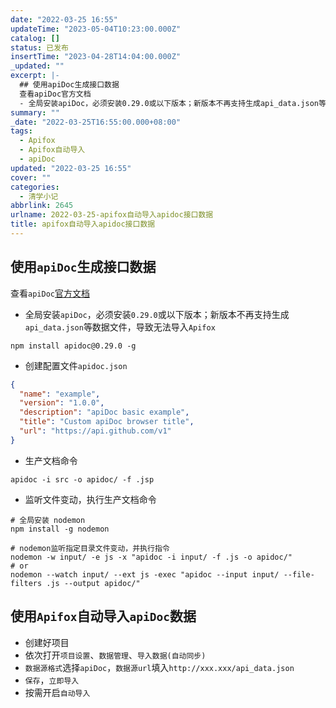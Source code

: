 ```yaml
---
date: "2022-03-25 16:55"
updateTime: "2023-05-04T10:23:00.000Z"
catalog: []
status: 已发布
insertTime: "2023-04-28T14:04:00.000Z"
_updated: ""
excerpt: |-
  ## 使用apiDoc生成接口数据
  查看apiDoc官方文档
  - 全局安装apiDoc，必须安装0.29.0或以下版本；新版本不再支持生成api_data.json等数据文件，导致无法导入Apifox
summary: ""
_date: "2022-03-25T16:55:00.000+08:00"
tags:
  - Apifox
  - Apifox自动导入
  - apiDoc
updated: "2022-03-25 16:55"
cover: ""
categories:
  - 清学小记
abbrlink: 2645
urlname: 2022-03-25-apifox自动导入apidoc接口数据
title: apifox自动导入apidoc接口数据
---
```


## 使用`apiDoc`生成接口数据

查看`apiDoc`[官方文档](https://apidocjs.com/)

- 全局安装`apiDoc`，必须安装`0.29.0`或以下版本；新版本不再支持生成`api_data.json`等数据文件，导致无法导入`Apifox`

```text
npm install apidoc@0.29.0 -g
```

- 创建配置文件`apidoc.json`

```json
{
  "name": "example",
  "version": "1.0.0",
  "description": "apiDoc basic example",
  "title": "Custom apiDoc browser title",
  "url": "https://api.github.com/v1"
}
```

- 生产文档命令

```text
apidoc -i src -o apidoc/ -f .jsp
```

- 监听文件变动，执行生产文档命令

```text
# 全局安装 nodemon
npm install -g nodemon

# nodemon监听指定目录文件变动，并执行指令
nodemon -w input/ -e js -x "apidoc -i input/ -f .js -o apidoc/"
# or
nodemon --watch input/ --ext js -exec "apidoc --input input/ --file-filters .js --output apidoc/"
```

## 使用`Apifox`自动导入`apiDoc`数据

- 创建好项目
- 依次打开`项目设置`、`数据管理`、`导入数据(自动同步)`
- `数据源格式`选择`apiDoc`，`数据源url`填入`http://xxx.xxx/api_data.json`
- `保存`，`立即导入`
- 按需开启`自动导入`

